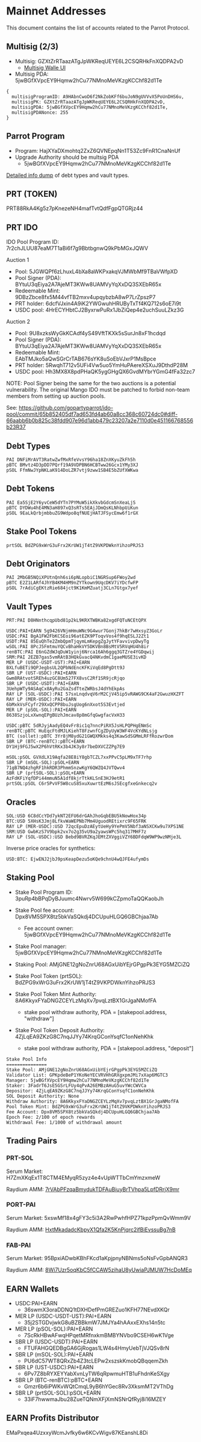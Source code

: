 # Mainnet Addresses

This document contains the list of accounts related to the Parrot Protocol.

## Multisig (2/3)

- Multisig: GZXtZrRTaazATgJpWKReqUEYE6L2CSQRHkFnXQDPA2vD
  - [Multisig Walle UI](https://multisig.projectserum.com/#/GZXtZrRTaazATgJpWKReqUEYE6L2CSQRHkFnXQDPA2vD)
- Multisig PDA: 5jwBGfXVpcEY9Hqmw2hCu77NMnoMeVKzgKCChf82d1Te

```
{
  multisigProgramID: A9HAbnCwoD6f2NkZobKFf6buJoN9gUVVvX5PoUnDHS6u,
  multisigPK: GZXtZrRTaazATgJpWKReqUEYE6L2CSQRHkFnXQDPA2vD,
  multisigPDA: 5jwBGfXVpcEY9Hqmw2hCu77NMnoMeVKzgKCChf82d1Te,
  multisigPDANonce: 255
}
```

## Parrot Program

- Program: HajXYaDXmohtq2ZxZ6QVNEpqNn1T53Zc9FnR1CnaNnUf
- Upgrade Authority should be multsig PDA
  - 5jwBGfXVpcEY9Hqmw2hCu77NMnoMeVKzgKCChf82d1Te

[Detailed info dump](./inspect.html) of debt types and vault types.

## PRT (TOKEN)

PRT88RkA4Kg5z7pKnezeNH4mafTvtQdfFgpQTGRjz44

## PRT IDO

IDO Pool Program ID: 7r2chJLUU87eaM7T1aBi6f7g9BbtbgnwQ9kPbMGxJQWV

Auction 1

- Pool: 5JGWQPf6zLhuxL4bXa8aWKPxakqVJMWbMf9TBaVWfpXD
- Pool Signer (PDA): BYtuU3qEiya2A7AjeMT3KWw8UAMVyYqXxDQ3SXEbR65x
- Redeemable Mint: 9DBzZbce8fx5M44vfTB2mxv4upqybzbA8wP7LrZpszP7
- PRT holder: 6dcfVJxin4A9iK2YWGwuhHRUByTxTf4KQ712s6oE7i9t
- USDC pool: 4HrECYHbtCJ2ByxrwPuRx1JbZiQep4e2uchSuuLZkz3G

Auction 2

- Pool: 9U8xzksWyGkKCAdf4yS49VftTKXk5sSurJn8xF1hcdqd
- Pool Signer (PDA): BYtuU3qEiya2A7AjeMT3KWw8UAMVyYqXxDQ3SXEbR65x
- Redeemable Mint: EAbTMJko5aQwSGrCrTAB676sYK8uSoEbVJxrP1MsBpce
- PRT holder: 5RwqhT712v5UFi4Vw5uo5YmHuPAereXSXuJ9DthdP28M
- USDC pool: Hh3MX8X8pdPHaQK5ygGHgQX6GvdMYbrYGmG4fFa32zc7

NOTE: Pool Signer being the same for the two auctions is a potential
vulnerability. The original Mango IDO must be patched to forbid non-team members
from setting up auction pools.

See: https://github.com/gopartyparrot/ido-pool/commit/65b852405df7ad653fd4ab60a8cc368c60724dc0#diff-66aabb6b0b825c38fdd907e96d1abb479c23207a2e7110d0e451166768556b23R37

## Debt Types

```
PAI DNFiMrAVT3RatwZwfMxRfeVvsY96ha18ZnXKyuZkFh5h
pBTC BMvtz4D3pDD7PQrf19A9VDPBN6HCBTww26Gcx1YMy3XJ
pSOL FfmNwJYpNKLaK914DoLZR7vtj9zww1SB4E5bZUfXWKwa
```

## Debt Tokens

```
PAI Ea5SjE2Y6yvCeW5dYTn7PYMuW5ikXkvbGdcmSnXeaLjS
pBTC DYDWu4hE4MN3aH897xQ3sRTs5EAjJDmQsKLNhbpUiKun
pSOL 9EaLkQrbjmbbuZG9Wdpo8qfNUEjHATJFSycEmw6f1rGX
```

## Stake Pool Tokens

```
prtSOL BdZPG9xWrG3uFrx2KrUW1jT4tZ9VKPDWknYihzoPRJS3
```

## Debt Originators

```
PAI 2MbGB5NQiXPUtnQnh6si6pNLopbiC1NGRSup6FWoy2wd
pBTC E2Z1LARf4JhYB4KM4HM9nZYTkown9UqcDKV7iYDcfwFP
pSOL 7rAdiCgEKtzRie684jct9K1KmMZuatj3CLn7Gtgx7yef
```

## Vault Types

```
PRT:PAI D8HNnthcqpUbd81p2kL9KRXTWBKa82xgdFQTuNCEtQPX

USDC:PAI+EARN 5g9426VNjmHmuWNc9G4wur7Gonj7hkBr7wHxsyZ3GoLr
USDC:PAI BgA1FW2FbKCSEoi96atEZK9PToqvVos4f9hqESLJ2Zt1
USDT:PAI 85EuQhTe2ZmbQpmTjqymLmKepgZgJytYFavvivpDwyTg
wSOL:PAI 8PcJ5FmtmuYQCvBhaHkVY5DKVBn8BsMtV5RVqHU4h8ir
renBTC:PAI E6nGZdWJqDuW1yinj6Nrca16Ah6ggq3GTZre4YGDqwij
SRM:PAI 2EZB7gas5vmRAtB3HQkGvacQ4NKvdmC1gaeMUSE3ivKD
MER LP (USDC-USDT-UST):PAI+EARN BXLfuBETi9QPJegbsUL2QPbNdEncKFKiVqEd8PgDtt9J
SBR LP (UST-USDC):PAI+EARN Gwm8RAtvotSREh4uzGC8Um527FX8vsC2Rf1SR9jcRjqo
SBR LP (USDC-USDT):PAI+EARN 3UehpWTy9ASAqCx8AyRu2GaZsdTteZWRbsJ4dYhEkpAs
RAY LP (SOL-USDC):PAI 57sxLnqdvqV6rM2CjV45ip5vRAWG9CK4aF2GwuzHXZFT
RAY LP (MER-USDC):PAI+EARN 6bMxkVsFCyfr29XxQCPP8buJsgUog6nXxot5S3Evtjed
MER LP (pSOL-SOL):PAI+EARN 8638SzjoLxXwnqEPgBUzhJmcav8p8mGfqGwgfacVxH33

USDC:pBTC 5dRJyjAadyEQ4vFr8ic1q7nncPiRX5JsHLPQPHgENmSc
renBTC:pBTC HuEqcFtdMJLKiehT8FzwnfCgZDyUyW3WF4VcKYdNLsjg
BTC (sollet):pBTC 3Yr8jM8ydG21GWQXMkks4q3KawSdSGMmLRFfRozwrDom
SBR LP (BTC-renBTC):pBTC+EARN DY1Hj9FGJ5wX2P6hVtRKx3b4JK3y8r7beDXVCZZPg7E9

mSOL:pSOL GVXdLX19Aqfa28E8iY8gbTCZL7xxPPvC5pLM9xTF7rhp
SBR LP (mSOL-SOL):pSOL+EARN 71gB7NQ4zhgRF1hkRDR3PhmmSnzwKgY6QWZQ4JVTQwv4
SBR LP (prtSOL-SOL):pSOL+EARN AzFdKFiYqfDPi44mmuN5A1df8kjrTtkKLSnE3HJ9etR1
prtSOL:pSOL C6r5PvVF5W8cuS85xuXuwrtEzM6sJSEcgfxeGnkecq2v
```

## Oracles

```
SOL:USD 6C8dCcYDd7ykNT2EFU6drGAhJhoGqbEBU5kNowHox34p
BTC:USD 5XHsK3Jmj8LfkvWaWEPNb7Mm4UguodREtixrc9F65FRK
RAY LP (MER-USDC):USD 72qcEpuDzAEytUeHy9YePmV5Nbf3aNSXCKw9u7XPS1NE
SRM:USD GwbKzS7V9bpk2vx7o2g35vU9a2yawsWPc5hq317MHF7z
RAY LP (SOL-USDC):USD Bebd9BVRZKqJEMtZXVggiVZY6BDFdqW9WP9wzNMje3L
```

Inverse price oracles for synthetics:

```
USD:BTC: EjwENJ2jbJ9psKeapDezu5oKQe9chnU4wQJFE4ufymDs
```

## Staking Pool

- Stake Pool Program ID: 3puRp4bBPqDyBJuumc4Nwrv5W699kCZpmoTaQQKaobJh
- Stake Pool fee account: Dpx8VM5SPX8tz5bkVaSQkdj4DCUpuHLGQ6GBChjaa7Ab
  - Fee account owner: 5jwBGfXVpcEY9Hqmw2hCu77NMnoMeVKzgKCChf82d1Te
- Stake Pool manager: 5jwBGfXVpcEY9Hqmw2hCu77NMnoMeVKzgKCChf82d1Te

- Staking Pool: AMjGNE12gNoZnrU68AGxUibYEjrGPgpPk3EYG5MZCiZQ
- Stake Pool Token (prtSOL): BdZPG9xWrG3uFrx2KrUW1jT4tZ9VKPDWknYihzoPRJS3

- Stake Pool Token Mint Authority: 8A6KkyxFYaDNGZCEYLzMqXv7pvqLztBX1GrJgaNMofFA
  - stake pool withdraw authority, PDA = [stakepool.address, "withdraw"]
- Stake Pool Token Deposit Authority: 4ZjLqEA9ZKzG8C7nqJJYy74KrqGConYsqfC1onNehKhk
  - stake pool withdraw authority, PDA = [stakepool.address, "deposit"]

```
Stake Pool Info
===============
Stake Pool: AMjGNE12gNoZnrU68AGxUibYEjrGPgpPk3EYG5MZCiZQ
Validator List: GPKpdeBeP1YKoNeYECVRVHhGRXgxpmJMi7xXap6MGTC3
Manager: 5jwBGfXVpcEY9Hqmw2hCu77NMnoMeVKzgKCChf82d1Te
Staker: 3FadrT6JsE5GSrLFUy4qPvA26EMBzAHuG5uvYWcCWVCa
Depositor: 4ZjLqEA9ZKzG8C7nqJJYy74KrqGConYsqfC1onNehKhk
SOL Deposit Authority: None
Withdraw Authority: 8A6KkyxFYaDNGZCEYLzMqXv7pvqLztBX1GrJgaNMofFA
Pool Token Mint: BdZPG9xWrG3uFrx2KrUW1jT4tZ9VKPDWknYihzoPRJS3
Fee Account: Dpx8VM5SPX8tz5bkVaSQkdj4DCUpuHLGQ6GBChjaa7Ab
Epoch Fee: 2/100 of epoch rewards
Withdrawal Fee: 1/1000 of withdrawal amount
```

## Trading Pairs

### PRT-SOL

Serum Market: H7ZmXKqEx1T8CTM4EMyqR5zyz4e4vUpWTTbCmYmzxmeW

Raydium AMM: [7rVAbPFzqaBmydukTDFAuBiuyBrTVhpa5LpfDRrjX9mr](https://raydium.io/swap/?ammId=7rVAbPFzqaBmydukTDFAuBiuyBrTVhpa5LpfDRrjX9mr)

### PORT-PAI

Serum Market: 5xswMf18x4gFY3c5i3A2RwPwhfHPZ71kpzPpmQvWmm9V

Raydium AMM: [HxtMkadadcKbpyX1Qfa2K5KnPjqrc2ifBiEvssuBg7nB](https://raydium.io/swap/?ammId=HxtMkadadcKbpyX1Qfa2K5KnPjqrc2ifBiEvssuBg7nB)

### FAB-PAI

Serum Market: 95BpxiADwbKBhFKcd1aKpjpnyNBNms5oNsFvGpbANQR3

Raydium AMM: [8Wi7Uzr5oqKbC5fCCAW5zihaU8yUwiaPJMUW7HcDoMEq](https://raydium.io/swap/?ammId=8Wi7Uzr5oqKbC5fCCAW5zihaU8yUwiaPJMUW7HcDoMEq)

## EARN Wallets

- USDC:PAI+EARN
  - 36swmX3oraDDNQ1tDXHDefPmGREZuo1KFH77NEvdXKQr
- MER LP (USDC-USDT-UST):PAI+EARN
  - 35j2STGDvjwkG8uBZBBkmW7JMJYa4hAAxxEXhs14n5tc
- MER LP (pSOL-SOL):PAI+EARN
  - 7ScRkHBwAFwqHPqetMRfnxkmBMBYNVbo9CSEH6wK1Vge
- SBR LP (USDC-USDT):PAI+EARN
  - FTUFAHGQEDBgGA6GjRogas1LW4s4HmyUebTjVJQSv8rN
- SBR LP (mSOL-SOL):PAI+EARN
  - PU6dC57WT8QRxZb4Z3tcLEPw2xszskKmobQBqqemZkh
- SBR LP (UST-USDC):PAI+EARN
  - 6Pv7Z8bRYXEYYabXvnLyTW6qRpwmuHTB1uFhdnKeSXgy
- SBR LP (BTC-renBTC):pBTC+EARN
  - Gmzr6b6iPWKvWQtCmqL9yB6hYGec8Rv3XksmMT2VThDg
- SBR LP (prtSOL-SOL):pSOL+EARN
  - 33iF7hwwmaJbu28ZueTQNmXFjXmNSNrQfRyj8i16MZEY

## EARN Profits Distributor

EMaPxqea4UzxxyWcmJvfky6w6KCvWigv87KEanshL8Di
